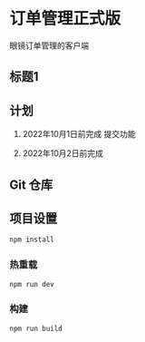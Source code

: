 # 订单管理正式版

眼镜订单管理的客户端

## 标题1



## 计划
1. 2022年10月1日前完成
提交功能

2. 2022年10月2日前完成



## Git 仓库


## 项目设置

```sh
npm install
```

### 热重载

```sh
npm run dev
```

### 构建

```sh
npm run build
```
